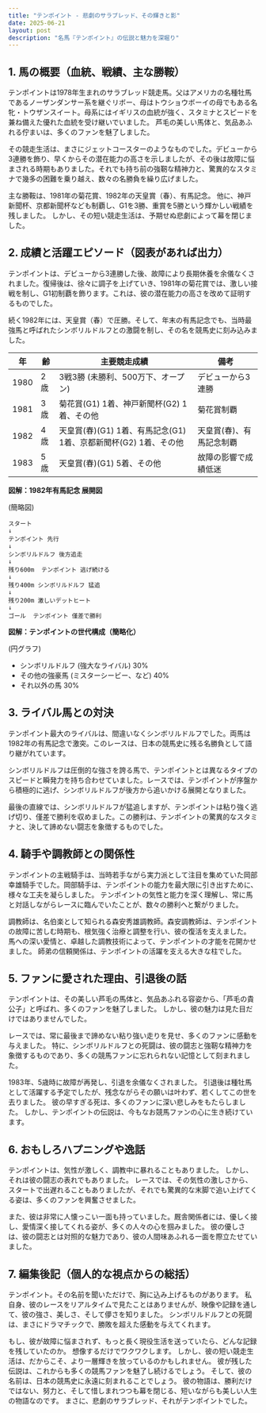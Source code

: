 ```yaml
---
title: "テンポイント - 悲劇のサラブレッド、その輝きと影"
date: 2025-06-21
layout: post
description: "名馬『テンポイント』の伝説と魅力を深堀り"
---
```


## 1. 馬の概要（血統、戦績、主な勝鞍）

テンポイントは1978年生まれのサラブレッド競走馬。父はアメリカの名種牡馬であるノーザンダンサー系を継ぐリボー、母はトウショウボーイの母でもある名牝・トウザンスイート。母系にはイギリスの血統が強く、スタミナとスピードを兼ね備えた優れた血統を受け継いでいました。  芦毛の美しい馬体と、気品あふれる佇まいは、多くのファンを魅了しました。

その競走生活は、まさにジェットコースターのようなものでした。デビューから3連勝を飾り、早くからその潜在能力の高さを示しましたが、その後は故障に悩まされる時期もありました。それでも持ち前の強靭な精神力と、驚異的なスタミナで幾多の困難を乗り越え、数々の名勝負を繰り広げました。

主な勝鞍は、1981年の菊花賞、1982年の天皇賞（春）、有馬記念。  他に、神戸新聞杯、京都新聞杯なども制覇し、G1を3勝、重賞を5勝という輝かしい戦績を残しました。  しかし、その短い競走生活は、予期せぬ悲劇によって幕を閉じました。


## 2. 成績と活躍エピソード（図表があれば出力）

テンポイントは、デビューから3連勝した後、故障により長期休養を余儀なくされました。復帰後は、徐々に調子を上げていき、1981年の菊花賞では、激しい接戦を制し、G1初制覇を飾ります。これは、彼の潜在能力の高さを改めて証明するものでした。

続く1982年には、天皇賞（春）で圧勝。そして、年末の有馬記念でも、当時最強馬と呼ばれたシンボリルドルフとの激闘を制し、その名を競馬史に刻み込みました。

| 年 | 齢 | 主要競走成績 | 備考 |
|---|---|---|---|
| 1980 | 2歳 | 3戦3勝 (未勝利、500万下、オープン) | デビューから3連勝 |
| 1981 | 3歳 | 菊花賞(G1) 1着、神戸新聞杯(G2) 1着、その他 | 菊花賞制覇 |
| 1982 | 4歳 | 天皇賞(春)(G1) 1着、有馬記念(G1) 1着、京都新聞杯(G2) 1着、その他 | 天皇賞(春)、有馬記念制覇 |
| 1983 | 5歳 |  天皇賞(春)(G1) 5着、その他 |  故障の影響で成績低迷 |


**図解：1982年有馬記念 展開図**

(簡略図)

```
スタート
↓
テンポイント 先行
↓
シンボリルドルフ 後方追走
↓
残り600m  テンポイント 逃げ続ける
↓
残り400m シンボリルドルフ 猛追
↓
残り200m 激しいデットヒート
↓
ゴール  テンポイント 僅差で勝利
```


**図解：テンポイントの世代構成（簡略化）**

(円グラフ)

* シンボリルドルフ (強大なライバル)  30%
* その他の強豪馬 (ミスターシービー、など) 40%
* それ以外の馬 30%


## 3. ライバル馬との対決

テンポイント最大のライバルは、間違いなくシンボリルドルフでした。両馬は1982年の有馬記念で激突。このレースは、日本の競馬史に残る名勝負として語り継がれています。

シンボリルドルフは圧倒的な強さを誇る馬で、テンポイントとは異なるタイプのスピードと瞬発力を持ち合わせていました。レースでは、テンポイントが序盤から積極的に逃げ、シンボリルドルフが後方から追いかける展開となりました。

最後の直線では、シンボリルドルフが猛追しますが、テンポイントは粘り強く逃げ切り、僅差で勝利を収めました。この勝利は、テンポイントの驚異的なスタミナと、決して諦めない闘志を象徴するものでした。


## 4. 騎手や調教師との関係性

テンポイントの主戦騎手は、当時若手ながら実力派として注目を集めていた岡部幸雄騎手でした。岡部騎手は、テンポイントの能力を最大限に引き出すために、様々な工夫を凝らしました。  テンポイントの気性と能力を深く理解し、常に馬と対話しながらレースに臨んでいたことが、数々の勝利へと繋がりました。

調教師は、名伯楽として知られる森安秀雄調教師。森安調教師は、テンポイントの故障に苦しむ時期も、根気強く治療と調整を行い、彼の復活を支えました。  馬への深い愛情と、卓越した調教技術によって、テンポイントの才能を花開かせました。  師弟の信頼関係は、テンポイントの活躍を支える大きな柱でした。


## 5. ファンに愛された理由、引退後の話

テンポイントは、その美しい芦毛の馬体と、気品あふれる容姿から、「芦毛の貴公子」と呼ばれ、多くのファンを魅了しました。  しかし、彼の魅力は見た目だけではありませんでした。

レースでは、常に最後まで諦めない粘り強い走りを見せ、多くのファンに感動を与えました。  特に、シンボリルドルフとの死闘は、彼の闘志と強靭な精神力を象徴するものであり、多くの競馬ファンに忘れられない記憶として刻まれました。

1983年、5歳時に故障が再発し、引退を余儀なくされました。  引退後は種牡馬として活躍する予定でしたが、残念ながらその願いは叶わず、若くしてこの世を去りました。  彼の早すぎる死は、多くのファンに深い悲しみをもたらしました。  しかし、テンポイントの伝説は、今もなお競馬ファンの心に生き続けています。


## 6. おもしろハプニングや逸話

テンポイントは、気性が激しく、調教中に暴れることもありました。  しかし、それは彼の闘志の表れでもありました。  レースでは、その気性の激しさから、スタートで出遅れることもありましたが、それでも驚異的な末脚で追い上げてくる姿は、多くのファンを興奮させました。

また、彼は非常に人懐っこい一面も持っていました。厩舎関係者には、優しく接し、愛情深く接してくれる姿が、多くの人々の心を掴みました。  彼の優しさは、彼の闘志とは対照的な魅力であり、彼の人間味あふれる一面を際立たせていました。


## 7. 編集後記（個人的な視点からの総括）

テンポイント。その名前を聞いただけで、胸に込み上げるものがあります。  私自身、彼のレースをリアルタイムで見たことはありませんが、映像や記録を通して、彼の強さ、美しさ、そして儚さを知りました。  シンボリルドルフとの死闘は、まさにドラマチックで、勝敗を超えた感動を与えてくれます。

もし、彼が故障に悩まされず、もっと長く現役生活を送っていたら、どんな記録を残していたのか。  想像するだけでワクワクします。  しかし、彼の短い競走生活は、だからこそ、より一層輝きを放っているのかもしれません。  彼が残した伝説は、これからも多くの競馬ファンを魅了し続けるでしょう。  そして、彼の名前は、日本の競馬史に永遠に刻まれることでしょう。  彼の物語は、勝利だけではない、努力と、そして惜しまれつつも幕を閉じる、短いながらも美しい人生の物語なのです。  まさに、悲劇のサラブレッド、それがテンポイントでした。

